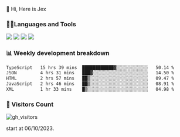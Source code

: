  👋 Hi, Here is Jex

 

### 🧑‍💻Languages and Tools

<code><a href="https://react.dev"><img src="https://api.iconify.design/logos:react.svg" /></a></code>
<code><a href="https://github.com/vuejs/core"><img src="https://api.iconify.design/logos:vue.svg" /></a></code> 
<code><a href="https://github.com/microsoft/TypeScript"><img src="https://api.iconify.design/logos:typescript-icon.svg" /></a></code>
<code><a href="https://threejs.org/"><img src="https://api.iconify.design/logos:threejs.svg" /></a></code>

### 📊 Weekly development breakdown

<!--START_SECTION:waka-->

```txt
TypeScript   15 hrs 39 mins  ████████████▓░░░░░░░░░░░░   50.14 %
JSON         4 hrs 31 mins   ███▓░░░░░░░░░░░░░░░░░░░░░   14.50 %
HTML         2 hrs 57 mins   ██▒░░░░░░░░░░░░░░░░░░░░░░   09.47 %
JavaScript   2 hrs 46 mins   ██▒░░░░░░░░░░░░░░░░░░░░░░   08.91 %
XML          1 hr 33 mins    █▒░░░░░░░░░░░░░░░░░░░░░░░   04.98 %
```

<!--END_SECTION:waka-->


### 👀 Visitors Count

![gh_visitors](https://profile-counter.glitch.me/jexlau/count.svg)

start at 06/10/2023.
